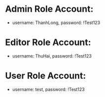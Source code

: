 # Admin Role Account:

- username: ThanhLong, password: !Test123

# Editor Role Account:

- username: ThuHai, password: !Test123

# User Role Account:

- username: test, password: !Test123
